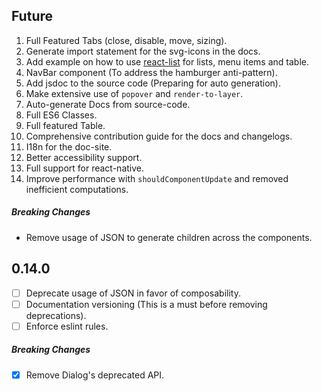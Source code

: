 ## Future

1. Full Featured Tabs (close, disable, move, sizing).
1. Generate import statement for the svg-icons in the docs.
1. Add example on how to use [react-list](https://github.com/orgsync/react-list) for lists, menu items and table.
1. NavBar component (To address the hamburger anti-pattern).
1. Add jsdoc to the source code (Preparing for auto generation).
1. Make extensive use of `popover` and `render-to-layer`.
1. Auto-generate Docs from source-code.
1. Full ES6 Classes.
1. Full featured Table.
1. Comprehensive contribution guide for the docs and changelogs.
1. I18n for the doc-site.
1. Better accessibility support.
1. Full support for react-native.
1. Improve performance with `shouldComponentUpdate` and removed inefficient computations.

##### Breaking Changes

* Remove usage of JSON to generate children across the components.

## 0.14.0

- [ ] Deprecate usage of JSON in favor of composability.
- [ ] Documentation versioning (This is a must before removing deprecations).
- [ ] Enforce eslint rules.

##### Breaking Changes

- [x] Remove Dialog's deprecated API.
